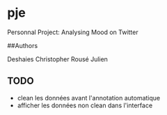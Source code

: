 # pje
Personnal Project: Analysing Mood on Twitter

##Authors

Deshaies Christopher
Rousé Julien

## TODO

- clean les données avant l'annotation automatique
- afficher les données non clean dans l'interface
